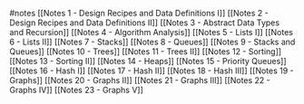 #notes
[[Notes 1 - Design Recipes and Data Definitions I]]
[[Notes 2 - Design Recipes and Data Definitions II]]
[[Notes 3 - Abstract Data Types and Recursion]]
[[Notes 4 - Algorithm Analysis]]
[[Notes 5 - Lists I]]
[[Notes 6 - Lists II]]
[[Notes 7 - Stacks]]
[[Notes 8 - Queues]]
[[Notes 9 - Stacks and Queues]]
[[Notes 10 - Trees]]
[[Notes 11 - Trees II]]
[[Notes 12 - Sorting]]
[[Notes 13 - Sorting II]]
[[Notes 14 - Heaps]]
[[Notes 15 - Priority Queues]]
[[Notes 16 - Hash I]]
[[Notes 17 - Hash II]]
[[Notes 18 - Hash III]]
[[Notes 19 - Graphs]]
[[Notes 20 - Graphs II]]
[[Notes 21 - Graphs III]]
[[Notes 22 - Graphs IV]]
[[Notes 23 - Graphs V]]